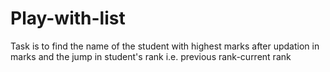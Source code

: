 # Play-with-list
Task is to find the name of the student with highest marks after updation in marks and the jump in student's rank i.e. previous rank-current rank
